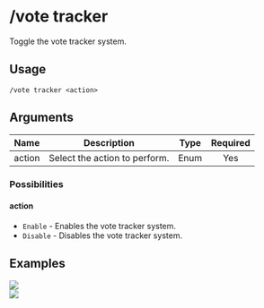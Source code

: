 # /vote tracker

Toggle the vote tracker system.

## Usage

```
/vote tracker <action>
```

## Arguments

| Name   | Description                   | Type | Required |
| :----: | :---------------------------: | :--: | :------: |
| action | Select the action to perform. | Enum | Yes      |

### Possibilities

<!-- tabs:start -->

#### **action**

- `Enable` - Enables the vote tracker system.
- `Disable` - Disables the vote tracker system.

<!-- tabs:end -->

## Examples

<img src="https://github.com/xNickyDev/Forkman/assets/111157596/449f1231-4eba-4511-8ee9-2e48ca658b93" class="rounded-corners">\
<img src="https://github.com/xNickyDev/Forkman/assets/111157596/d1014147-1ef4-40a0-b9be-8c69e6477a56" class="rounded-corners">